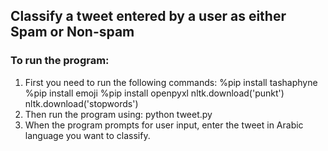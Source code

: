## Classify a tweet entered by a user as either Spam or Non-spam

### To run the program:
1. First you need to run the following commands:
           %pip install tashaphyne
        %pip install emoji
        %pip install openpyxl
        nltk.download('punkt') 
        nltk.download('stopwords')
 2. Then run the program using:
           python tweet.py
 3. When the program prompts for user input, enter the tweet in Arabic language you want to classify.
